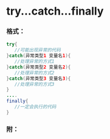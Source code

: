 # try...catch...finally

### 格式：

```java
try{
   //可能出现异常的代码
}catch(异常类型1 变量名1){
   //处理异常的方式1
}catch(异常类型2 变量名2){
   //处理异常的方式2
}catch(异常类型3 变量名3){
   //处理异常的方式3
}
....
finally{
   //一定会执行的代码
}
```

### 附：


